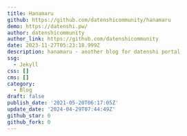 ```yaml
---
title: Hanamaru
github: https://github.com/datenshicommunity/hanamaru
demo: https://datenshi.pw/
author: datenshicommunity
author_link: https://github.com/datenshicommunity
date: 2023-11-27T05:23:18.999Z
description: hanamaru - another blog for datenshi portal
ssg:
  - Jekyll
css: []
cms: []
category:
  - Blog
draft: false
publish_date: '2021-05-20T06:17:05Z'
update_date: '2024-04-29T07:44:49Z'
github_star: 0
github_fork: 0
---
```

